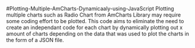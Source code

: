 #Plotting-Multiple-AmCharts-Dynamicaaly-using-JavaScript
Plotting multiple charts such as Radio Chart from AmCharts Library may require some coding effort to be plotted. This code aims to eliminate the need to create an independant code for each chart by dynamically plotting out x amount of charts depending on the data that was used to plot the charts in the form of a JSON file.
